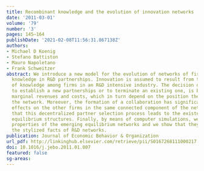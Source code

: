 ```yaml
---
title: Recombinant knowledge and the evolution of innovation networks
date: '2011-03-01'
volume: '79'
number: '3'
pages: 145–164
publishDate: '2021-02-08T11:56:31.867138Z'
authors:
- Michael D Koenig
- Stefano Battiston
- Mauro Napoletano
- Frank Schweitzer
abstract: We introduce a new model for the evolution of networks of firms exchanging
  knowledge in R&D partnerships. Innovation is assumed to result from the recombination
  of knowledge among firms in an R&D intensive industry. The decision of two firms
  to establish a new partnerships or to terminate an existing one, is based on their
  marginal revenues and costs, which in turn depend on the position they occupy in
  the network. Moreover, the formation of a collaboration has significant external
  effects on the other firms in the same connected component of the network. We show
  that this decentralized partner selection process leads to the existence of multiple
  equilibrium structures. Finally, by means of computer simulations, we study the
  properties of the emerging equilibrium networks and we show that they reproduce
  the stylized facts of R&D networks.
publication: Journal of Economic Behavior & Organization
url_pdf: http://linkinghub.elsevier.com/retrieve/pii/S0167268111000217
doi: 10.1016/j.jebo.2011.01.007
featured: false
sg-areas:
---
```

